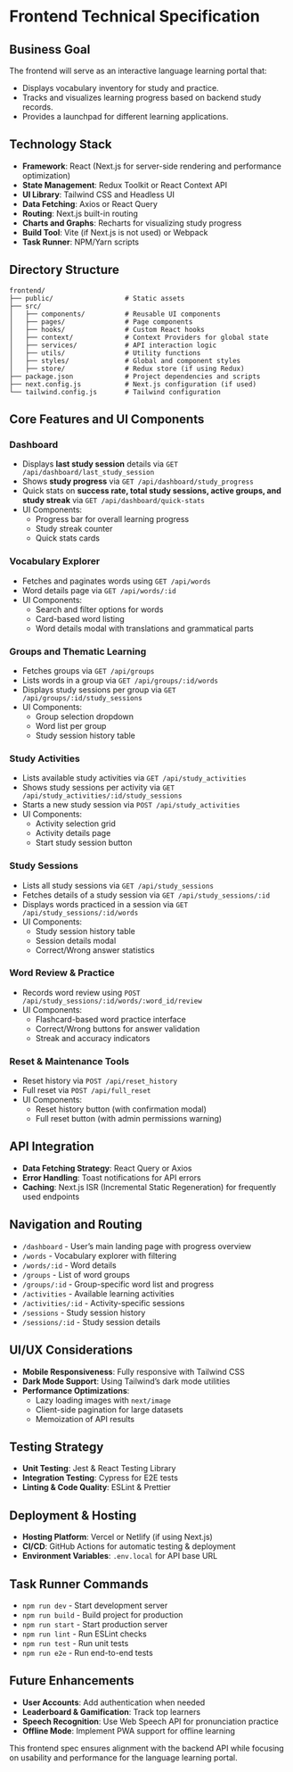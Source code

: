 # Frontend Technical Specification

## Business Goal

The frontend will serve as an interactive language learning portal that:
- Displays vocabulary inventory for study and practice.
- Tracks and visualizes learning progress based on backend study records.
- Provides a launchpad for different learning applications.

## Technology Stack

- **Framework**: React (Next.js for server-side rendering and performance optimization)
- **State Management**: Redux Toolkit or React Context API
- **UI Library**: Tailwind CSS and Headless UI
- **Data Fetching**: Axios or React Query
- **Routing**: Next.js built-in routing
- **Charts and Graphs**: Recharts for visualizing study progress
- **Build Tool**: Vite (if Next.js is not used) or Webpack
- **Task Runner**: NPM/Yarn scripts

## Directory Structure

```text
frontend/
├── public/                  # Static assets
├── src/
│   ├── components/          # Reusable UI components
│   ├── pages/               # Page components
│   ├── hooks/               # Custom React hooks
│   ├── context/             # Context Providers for global state
│   ├── services/            # API interaction logic
│   ├── utils/               # Utility functions
│   ├── styles/              # Global and component styles
│   ├── store/               # Redux store (if using Redux)
├── package.json             # Project dependencies and scripts
├── next.config.js           # Next.js configuration (if used)
└── tailwind.config.js       # Tailwind configuration
```

## Core Features and UI Components

### Dashboard
- Displays **last study session** details via `GET /api/dashboard/last_study_session`
- Shows **study progress** via `GET /api/dashboard/study_progress`
- Quick stats on **success rate, total study sessions, active groups, and study streak** via `GET /api/dashboard/quick-stats`
- UI Components:
  - Progress bar for overall learning progress
  - Study streak counter
  - Quick stats cards

### Vocabulary Explorer
- Fetches and paginates words using `GET /api/words`
- Word details page via `GET /api/words/:id`
- UI Components:
  - Search and filter options for words
  - Card-based word listing
  - Word details modal with translations and grammatical parts

### Groups and Thematic Learning
- Fetches groups via `GET /api/groups`
- Lists words in a group via `GET /api/groups/:id/words`
- Displays study sessions per group via `GET /api/groups/:id/study_sessions`
- UI Components:
  - Group selection dropdown
  - Word list per group
  - Study session history table

### Study Activities
- Lists available study activities via `GET /api/study_activities`
- Shows study sessions per activity via `GET /api/study_activities/:id/study_sessions`
- Starts a new study session via `POST /api/study_activities`
- UI Components:
  - Activity selection grid
  - Activity details page
  - Start study session button

### Study Sessions
- Lists all study sessions via `GET /api/study_sessions`
- Fetches details of a study session via `GET /api/study_sessions/:id`
- Displays words practiced in a session via `GET /api/study_sessions/:id/words`
- UI Components:
  - Study session history table
  - Session details modal
  - Correct/Wrong answer statistics

### Word Review & Practice
- Records word review using `POST /api/study_sessions/:id/words/:word_id/review`
- UI Components:
  - Flashcard-based word practice interface
  - Correct/Wrong buttons for answer validation
  - Streak and accuracy indicators

### Reset & Maintenance Tools
- Reset history via `POST /api/reset_history`
- Full reset via `POST /api/full_reset`
- UI Components:
  - Reset history button (with confirmation modal)
  - Full reset button (with admin permissions warning)

## API Integration
- **Data Fetching Strategy**: React Query or Axios
- **Error Handling**: Toast notifications for API errors
- **Caching**: Next.js ISR (Incremental Static Regeneration) for frequently used endpoints

## Navigation and Routing
- `/dashboard` - User’s main landing page with progress overview
- `/words` - Vocabulary explorer with filtering
- `/words/:id` - Word details
- `/groups` - List of word groups
- `/groups/:id` - Group-specific word list and progress
- `/activities` - Available learning activities
- `/activities/:id` - Activity-specific sessions
- `/sessions` - Study session history
- `/sessions/:id` - Study session details

## UI/UX Considerations
- **Mobile Responsiveness**: Fully responsive with Tailwind CSS
- **Dark Mode Support**: Using Tailwind’s dark mode utilities
- **Performance Optimizations**:
  - Lazy loading images with `next/image`
  - Client-side pagination for large datasets
  - Memoization of API results

## Testing Strategy
- **Unit Testing**: Jest & React Testing Library
- **Integration Testing**: Cypress for E2E tests
- **Linting & Code Quality**: ESLint & Prettier

## Deployment & Hosting
- **Hosting Platform**: Vercel or Netlify (if using Next.js)
- **CI/CD**: GitHub Actions for automatic testing & deployment
- **Environment Variables**: `.env.local` for API base URL

## Task Runner Commands
- `npm run dev` - Start development server
- `npm run build` - Build project for production
- `npm run start` - Start production server
- `npm run lint` - Run ESLint checks
- `npm run test` - Run unit tests
- `npm run e2e` - Run end-to-end tests

## Future Enhancements
- **User Accounts**: Add authentication when needed
- **Leaderboard & Gamification**: Track top learners
- **Speech Recognition**: Use Web Speech API for pronunciation practice
- **Offline Mode**: Implement PWA support for offline learning

This frontend spec ensures alignment with the backend API while focusing on usability and performance for the language learning portal.

